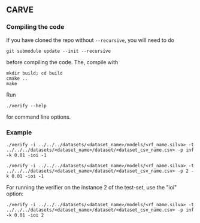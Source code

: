 CARVE
------------

### Compiling the code

If you have cloned the repo without `--recursive`, you will need to do

	git submodule update --init --recursive
	
before compiling the code.	 The, compile with

    mkdir build; cd build
    cmake ..
    make

Run

	./verify --help

for command line options.

### Example

`./verify -i ../../../datasets/<dataset_name>/models/<rf_name.silva> -t ../../../datasets/<dataset_name>/dataset/<dataset_csv_name.csv> -p inf -k 0.01 -ioi -1`

`./verify -i ../../../datasets/<dataset_name>/models/<rf_name.silva> -t ../../../datasets/<dataset_name>/dataset/<dataset_csv_name.csv> -p 2 -k 0.01 -ioi -1`

For running the verifier on the instance 2 of the test-set, use the "ioi" option:

`./verify -i ../../../datasets/<dataset_name>/models/<rf_name.silva> -t ../../../datasets/<dataset_name>/dataset/<dataset_csv_name.csv> -p inf -k 0.01 -ioi 2` 
    
    